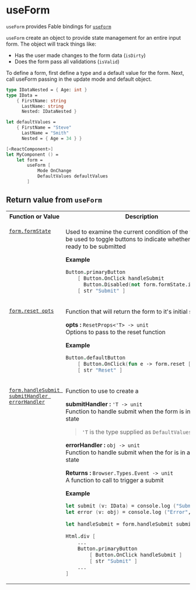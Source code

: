 # useForm

```useForm``` provides Fable bindings for [```useForm```](https://react-hook-form.com/api/useform)

```useForm``` create an object to provide state management for an entire input form. The object will track things like:
- Has the user made changes to the form data (```isDirty```)
- Does the form pass all validations (```isValid```)

To define a form, first define a type and a default value for the form. Next, call useForm passing in the update mode and default object.

```fsharp
type IDataNested = { Age: int }
type IData =
    { FirstName: string
      LastName: string
      Nested: IDataNested }

let defaultValues =
    { FirstName = "Steve"
      LastName = "Smith"
      Nested = { Age = 34 } }

[<ReactComponent>]
let MyComponent () =
    let form =
        useForm [
            Mode OnChange
            DefaultValues defaultValues
        ]

```

## Return value from ```useForm```

<table>
<tr>
    <th>Function or Value</th>
    <th>Description</th>
</tr>
<tr>
<td valign="top">

[```form.formState```](https://react-hook-form.com/api/useform/formstate)

</td>
<td>

Used to examine the current condition of the form. Can be used to toggle buttons to indicate whether a form is ready to be submitted

**Example**

```fsharp
Button.primaryButton
    [ Button.OnClick handleSubmit
      Button.Disabled(not form.formState.isDirty) ]
    [ str "Submit" ]
```

</td>
</tr>
<tr>
<td valign="top">

[```form.reset opts```](https://react-hook-form.com/api/useform/reset)

</td>
<td>

Function that will return the form to it's initial state

**opts :** ```ResetProps<'T> -> unit```
<br>Options to pass to the reset function

**Example**

```fsharp
Button.defaultButton
    [ Button.OnClick(fun e -> form.reset []) ]
    [ str "Reset" ]
```

</td>
</tr>
<tr>
<td valign="top">

[```form.handleSubmit submitHandler errorHandler```](https://react-hook-form.com/api/useform/reset)

</td>
<td>

Function to use to create a 

**submitHandler :** ```'T -> unit```
<br>Function to handle submit when the form is in a valid state

> ```'T``` is the type supplied as ```DefaultValues```

**errorHandler :** ```obj -> unit```
<br>Function to handle submit when the for is in an invalid state

**Returns :** ```Browser.Types.Event -> unit```
<br>A function to call to trigger a submit

**Example**

```fsharp
let submit (v: IData) = console.log ("Submit", v)
let error (v: obj) = console.log ("Error", v)

let handleSubmit = form.handleSubmit submit error

Html.div [
    ...
    Button.primaryButton
        [ Button.OnClick handleSubmit ]
        [ str "Submit" ]
    ...
]
```

</td>
</tr>
</table>


